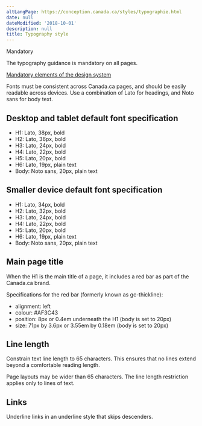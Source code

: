 ```yaml
---
altLangPage: https://conception.canada.ca/styles/typographie.html
date: null
dateModified: '2018-10-01'
description: null
title: Typography style
---
```



<div>
 
 <section>
  <p>
   <span class="label label-danger">
    Mandatory
   </span>
  </p>
  <p>
   The typography guidance is mandatory on all pages.
  </p>
  <p>
   <a href="{{ site.url }}/architecture/mandatory-elements.html">
    Mandatory elements of the design system
   </a>
  </p>
  <p>
   Fonts must be consistent across Canada.ca pages, and should be easily readable across devices. Use a combination of Lato for headings, and Noto sans for body text.
  </p>
  <h2>
   Desktop and tablet default font specification
  </h2>
  <ul>
   <li>
    H1: Lato, 38px, bold
   </li>
   <li>
    H2: Lato, 36px, bold
   </li>
   <li>
    H3: Lato, 24px, bold
   </li>
   <li>
    H4: Lato, 22px, bold
   </li>
   <li>
    H5: Lato, 20px, bold
   </li>
   <li>
    H6: Lato, 19px, plain text
   </li>
   <li>
    Body: Noto sans, 20px, plain text
   </li>
  </ul>
  <h2>
   Smaller device default font specification
  </h2>
  <ul>
   <li>
    H1: Lato, 34px, bold
   </li>
   <li>
    H2: Lato, 32px, bold
   </li>
   <li>
    H3: Lato, 24px, bold
   </li>
   <li>
    H4: Lato, 22px, bold
   </li>
   <li>
    H5: Lato, 20px, bold
   </li>
   <li>
    H6: Lato, 19px, plain text
   </li>
   <li>
    Body: Noto sans, 20px, plain text
   </li>
  </ul>
    <h2>Main page title</h2>
  <p>When the H1 is the main title of a page, it includes a red bar as part of the Canada.ca brand.</p>
  <p>Specifications for the red bar (formerly known as gc-thickline):</p>
    <ul>
        <li>alignment: left</li>
        <li>colour: #AF3C43</li>
        <li>position: 8px or 0.4em underneath the H1 (body is set to 20px)</li>
        <li>size: 71px by 3.6px or 3.55em by 0.18em (body is set to 20px)</li>
    </ul>
  <h2>
   Line length
  </h2>
  <p>
   Constrain text line length to 65 characters. This ensures that no lines extend beyond a comfortable reading length.
  </p>
  <p>
   Page layouts may be wider than 65 characters. The line length restriction applies only to lines of text.
  </p>
  <h2>
   Links
  </h2>
  <p>
   Underline links in an underline style that skips descenders.
  </p>
 </section>
</div>


